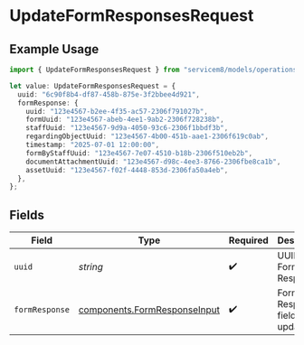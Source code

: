 # UpdateFormResponsesRequest

## Example Usage

```typescript
import { UpdateFormResponsesRequest } from "servicem8/models/operations";

let value: UpdateFormResponsesRequest = {
  uuid: "6c90f8b4-df87-458b-875e-3f2bbee4d921",
  formResponse: {
    uuid: "123e4567-b2ee-4f35-ac57-2306f791027b",
    formUuid: "123e4567-abeb-4ee1-9ab2-2306f728238b",
    staffUuid: "123e4567-9d9a-4050-93c6-2306f1bbdf3b",
    regardingObjectUuid: "123e4567-4b00-451b-aae1-2306f619c0ab",
    timestamp: "2025-07-01 12:00:00",
    formByStaffUuid: "123e4567-7e07-4510-b18b-2306f510eb2b",
    documentAttachmentUuid: "123e4567-d98c-4ee3-8766-2306fbe8ca1b",
    assetUuid: "123e4567-f02f-4448-853d-2306fa50a4eb",
  },
};
```

## Fields

| Field                                                                        | Type                                                                         | Required                                                                     | Description                                                                  |
| ---------------------------------------------------------------------------- | ---------------------------------------------------------------------------- | ---------------------------------------------------------------------------- | ---------------------------------------------------------------------------- |
| `uuid`                                                                       | *string*                                                                     | :heavy_check_mark:                                                           | UUID of the Form Response                                                    |
| `formResponse`                                                               | [components.FormResponseInput](../../models/components/formresponseinput.md) | :heavy_check_mark:                                                           | Form Response fields to update                                               |